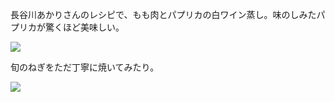 長谷川あかりさんのレシピで、もも肉とパプリカの白ワイン蒸し。味のしみたパプリカが驚くほど美味しい。

![](https://photos.apkas.net/medium/202402/20240202-184523.webp)

旬のねぎをただ丁寧に焼いてみたり。

![](https://photos.apkas.net/medium/202402/20240202-190010.webp)
